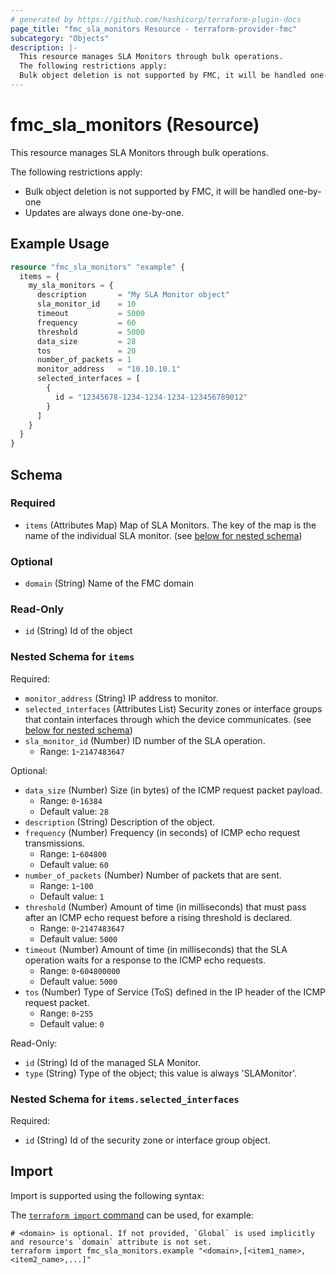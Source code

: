 ```yaml
---
# generated by https://github.com/hashicorp/terraform-plugin-docs
page_title: "fmc_sla_monitors Resource - terraform-provider-fmc"
subcategory: "Objects"
description: |-
  This resource manages SLA Monitors through bulk operations.
  The following restrictions apply:
  Bulk object deletion is not supported by FMC, it will be handled one-by-oneUpdates are always done one-by-one.
---
```


# fmc_sla_monitors (Resource)

This resource manages SLA Monitors through bulk operations.

The following restrictions apply:
  - Bulk object deletion is not supported by FMC, it will be handled one-by-one
  - Updates are always done one-by-one.

## Example Usage

```terraform
resource "fmc_sla_monitors" "example" {
  items = {
    my_sla_monitors = {
      description       = "My SLA Monitor object"
      sla_monitor_id    = 10
      timeout           = 5000
      frequency         = 60
      threshold         = 5000
      data_size         = 28
      tos               = 20
      number_of_packets = 1
      monitor_address   = "10.10.10.1"
      selected_interfaces = [
        {
          id = "12345678-1234-1234-1234-123456789012"
        }
      ]
    }
  }
}
```

<!-- schema generated by tfplugindocs -->
## Schema

### Required

- `items` (Attributes Map) Map of SLA Monitors. The key of the map is the name of the individual SLA monitor. (see [below for nested schema](#nestedatt--items))

### Optional

- `domain` (String) Name of the FMC domain

### Read-Only

- `id` (String) Id of the object

<a id="nestedatt--items"></a>
### Nested Schema for `items`

Required:

- `monitor_address` (String) IP address to monitor.
- `selected_interfaces` (Attributes List) Security zones or interface groups that contain interfaces through which the device communicates. (see [below for nested schema](#nestedatt--items--selected_interfaces))
- `sla_monitor_id` (Number) ID number of the SLA operation.
  - Range: `1`-`2147483647`

Optional:

- `data_size` (Number) Size (in bytes) of the ICMP request packet payload.
  - Range: `0`-`16384`
  - Default value: `28`
- `description` (String) Description of the object.
- `frequency` (Number) Frequency (in seconds) of ICMP echo request transmissions.
  - Range: `1`-`604800`
  - Default value: `60`
- `number_of_packets` (Number) Number of packets that are sent.
  - Range: `1`-`100`
  - Default value: `1`
- `threshold` (Number) Amount of time (in milliseconds) that must pass after an ICMP echo request before a rising threshold is declared.
  - Range: `0`-`2147483647`
  - Default value: `5000`
- `timeout` (Number) Amount of time (in milliseconds) that the SLA operation waits for a response to the ICMP echo requests.
  - Range: `0`-`604800000`
  - Default value: `5000`
- `tos` (Number) Type of Service (ToS) defined in the IP header of the ICMP request packet.
  - Range: `0`-`255`
  - Default value: `0`

Read-Only:

- `id` (String) Id of the managed SLA Monitor.
- `type` (String) Type of the object; this value is always 'SLAMonitor'.

<a id="nestedatt--items--selected_interfaces"></a>
### Nested Schema for `items.selected_interfaces`

Required:

- `id` (String) Id of the security zone or interface group object.

## Import

Import is supported using the following syntax:

The [`terraform import` command](https://developer.hashicorp.com/terraform/cli/commands/import) can be used, for example:

```shell
# <domain> is optional. If not provided, `Global` is used implicitly and resource's `domain` attribute is not set.
terraform import fmc_sla_monitors.example "<domain>,[<item1_name>,<item2_name>,...]"
```
